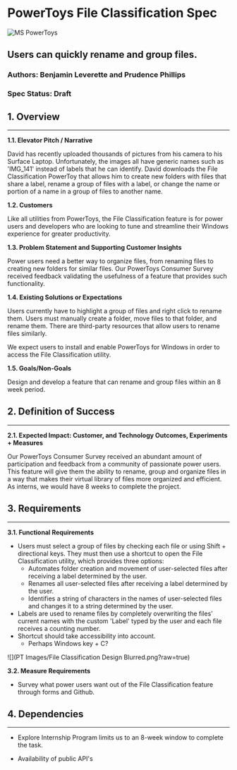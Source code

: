 # **PowerToys File Classification Spec**

![MS PowerToys](https://hothardware.com/ContentImages/NewsItem/48038/content/Microsoft_PowerToys.jpg "PowerToys")
## Users can quickly rename and group files.
### Authors: Benjamin Leverette and Prudence Phillips
### Spec Status: Draft
## 1. Overview
---
**1.1. Elevator Pitch / Narrative** 

David has recently uploaded thousands of pictures from his camera to his Surface Laptop.  Unfortunately, the images all have generic names such as 'IMG_141' instead of labels that he can identify.  David downloads the File Classification PowerToy that allows him to create new folders with files that share a label, rename a group of files with a label, or change the name or portion of a name in a group of files to another name.

**1.2. Customers**

Like all utilities from PowerToys, the File Classification feature is for power users and developers who are looking to tune and streamline their Windows experience for greater productivity.
  
**1.3. Problem Statement and Supporting Customer Insights**

Power users need a better way to organize files, from renaming files to creating new folders for similar files.  Our PowerToys Consumer Survey received feedback validating the usefulness of a feature that provides such functionality.

**1.4. Existing Solutions or Expectations**

Users currently have to highlight a group of files and right click to rename them.  Users must manually create a folder, move files to that folder, and rename them.  There are third-party resources that allow users to rename files similarly.

We expect users to install and enable PowerToys for Windows in order to access the File Classification utility.

**1.5. Goals/Non-Goals**

Design and develop a feature that can rename and group files within an 8 week period.

## 2. Definition of Success
---
**2.1. Expected Impact: Customer, and Technology Outcomes, Experiments + Measures**

Our PowerToys Consumer Survey received an abundant amount of participation and feedback from a community of passionate power users.  This feature will give them the ability to rename, group and organize files in a way that makes their virtual library of files more organized and efficient.  As interns, we would have 8 weeks to complete the project.

## 3. Requirements
---
**3.1.	Functional Requirements**

- Users must select a group of files by checking each file or using Shift + directional keys.  They must then use a shortcut to open the File Classification utility, which provides three options:
  - Automates folder creation and movement of user-selected files after receiving a label determined by the user.
  - Renames all user-selected files after receiving a label determined by the user.
  - Identifies a string of characters in the names of user-selected files and changes it to a string determined by the user.
- Labels are used to rename files by completely overwriting the files' current names with the custom 'Label' typed by the user and each file receives a counting number.
- Shortcut should take accessibility into account.
  - Perhaps Windows key + C?

![](PT Images/File Classification Design Blurred.png?raw=true)

**3.2. Measure Requirements**

- Survey what power users want out of the File Classification feature through forms and Github.

## 4. Dependencies
---
- Explore Internship Program limits us to an 8-week window to complete the task.

- Availability of public API's